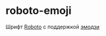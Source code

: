 # roboto-emoji
Шрифт [Roboto](https://ru.wikipedia.org/wiki/Roboto) с поддержкой [эмодзи](https://ru.wikipedia.org/wiki/%D0%AD%D0%BC%D0%BE%D0%B4%D0%B7%D0%B8)
